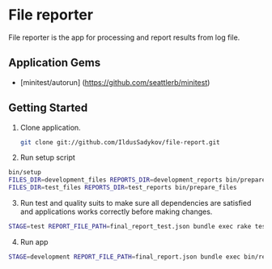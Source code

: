# File reporter
File reporter is the app for processing and report results from log file.

## Application Gems
* [minitest/autorun] (https://github.com/seattlerb/minitest)

## Getting Started
1. Clone application.

   ```bash
   git clone git://github.com/IldusSadykov/file-report.git
   ```
2. Run setup script

  ```bash
  bin/setup
  FILES_DIR=development_files REPORTS_DIR=development_reports bin/prepare_files
  FILES_DIR=test_files REPORTS_DIR=test_reports bin/prepare_files
  ```

3. Run test and quality suits to make sure all dependencies are satisfied and applications works correctly before making changes.

  ```bash
  STAGE=test REPORT_FILE_PATH=final_report_test.json bundle exec rake test
  ```

4. Run app

  ```bash
  STAGE=development REPORT_FILE_PATH=final_report.json bundle exec bin/reporter
  ```
